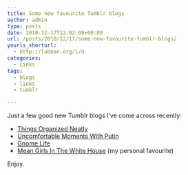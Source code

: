 ```yaml
---
title: Some new favourite Tumblr blogs
author: admin
type: posts
date: 2010-12-17T12:02:09+00:00
url: /posts/2010/12/17/some-new-favourite-tumblr-blogs/
yourls_shorturl:
  - http://lobban.org/i/d
categories:
  - Links
tags:
  - blogs
  - links
  - tumblr

---
```

Just a few good new Tumblr blogs I’ve come across recently:

  * [Things Organized Neatly][1]
  * [Uncomfortable Moments With Putin][2]
  * [Gnome Life][3]
  * [Mean Girls In The White House][4] (my personal favourite)

Enjoy.

 [1]: http://thingsorganizedneatly.tumblr.com/
 [2]: http://uncomfortablemomentswithputin.tumblr.com/
 [3]: http://gnomebomb.tumblr.com/
 [4]: http://meangirlsinthewhitehouse.tumblr.com/